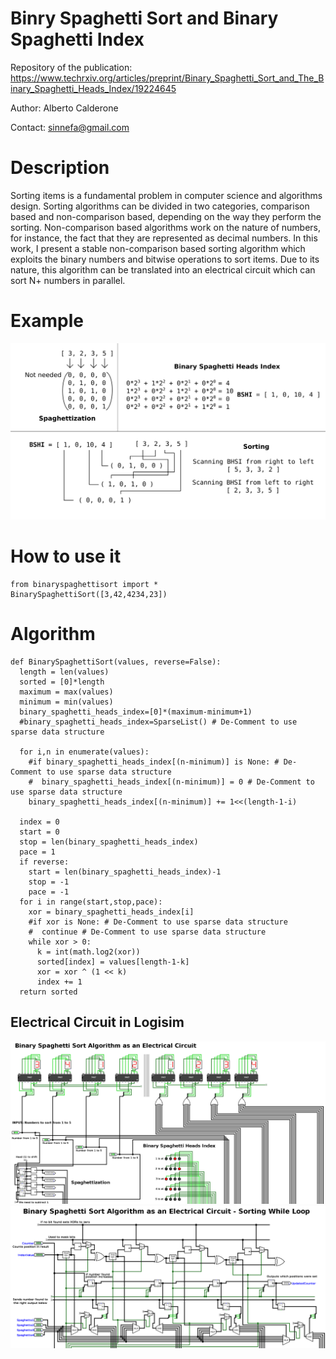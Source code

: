 # Binry Spaghetti Sort and Binary Spaghetti Index
Repository of the publication: https://www.techrxiv.org/articles/preprint/Binary_Spaghetti_Sort_and_The_Binary_Spaghetti_Heads_Index/19224645

Author: Alberto Calderone

Contact: sinnefa@gmail.com

# Description
Sorting items is a fundamental problem in computer science and algorithms design. Sorting algorithms can be divided in two categories, comparison based and non-comparison based, depending on the way they perform the sorting. Non-comparison based algorithms work on the nature of numbers, for instance, the fact that they are represented as decimal
numbers. In this work, I present a stable non-comparison based sorting algorithm which exploits the binary numbers and bitwise operations to sort items. Due to its nature, this algorithm can be translated into an electrical circuit which can sort N+ numbers in parallel.

# Example
<img src="/images/example.png" alt="drawing" width="600"/>

# How to use it
```
from binaryspaghettisort import *
BinarySpaghettiSort([3,42,4234,23])
```

# Algorithm

```
def BinarySpaghettiSort(values, reverse=False):
  length = len(values)
  sorted = [0]*length
  maximum = max(values)
  minimum = min(values)
  binary_spaghetti_heads_index=[0]*(maximum-minimum+1)
  #binary_spaghetti_heads_index=SparseList() # De-Comment to use sparse data structure
  
  for i,n in enumerate(values):
    #if binary_spaghetti_heads_index[(n-minimum)] is None: # De-Comment to use sparse data structure
    #  binary_spaghetti_heads_index[(n-minimum)] = 0 # De-Comment to use sparse data structure
    binary_spaghetti_heads_index[(n-minimum)] += 1<<(length-1-i)
    
  index = 0
  start = 0
  stop = len(binary_spaghetti_heads_index)
  pace = 1
  if reverse:
    start = len(binary_spaghetti_heads_index)-1
    stop = -1
    pace = -1
  for i in range(start,stop,pace):
    xor = binary_spaghetti_heads_index[i]
    #if xor is None: # De-Comment to use sparse data structure
    #  continue # De-Comment to use sparse data structure
    while xor > 0:
      k = int(math.log2(xor))
      sorted[index] = values[length-1-k]
      xor = xor ^ (1 << k)
      index += 1
  return sorted
```

## Electrical Circuit in Logisim
<img src="/images/Main_Circuit_2.png" alt="drawing" width="600"/>
<img src="/images/Loop_Circuit_1.png" alt="drawing" width="600"/>
